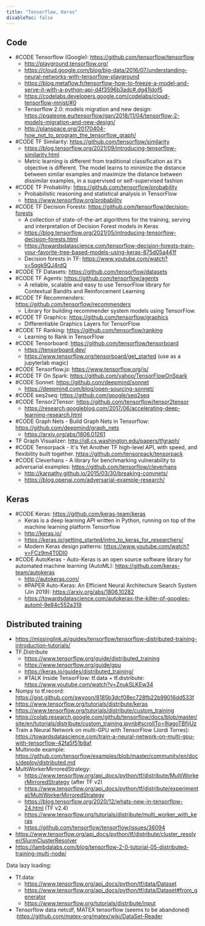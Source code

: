 ```yaml
---
title: "Tensorflow, Keras"
disableToc: false 
---
```


## Code
- #CODE Tensorflow (Google): https://github.com/tensorflow/tensorflow
	- http://playground.tensorflow.org/
	- https://cloud.google.com/blog/big-data/2016/07/understanding-neural-networks-with-tensorflow-playground
	- https://blog.metaflow.fr/tensorflow-how-to-freeze-a-model-and-serve-it-with-a-python-api-d4f3596b3adc#.dg41ldof5
	- https://codelabs.developers.google.com/codelabs/cloud-tensorflow-mnist/#0
	- Tensorflow 2.0: models migration and new design: https://pgaleone.eu/tensorflow/gan/2018/11/04/tensorflow-2-models-migration-and-new-design/
	- http://planspace.org/20170404-how_not_to_program_the_tensorflow_graph/
- #CODE TF Similarity: https://github.com/tensorflow/similarity
	- https://blog.tensorflow.org/2021/09/introducing-tensorflow-similarity.html
	- Metric learning is different from traditional classification as it's objective is different. The model learns to minimize the distance between similar examples and maximize the distance between dissimilar examples, in a supervised or self-supervised fashion
- #CODE TF Probability: https://github.com/tensorflow/probability
	- Probabilistic reasoning and statistical analysis in TensorFlow
	- https://www.tensorflow.org/probability
- #CODE TF Decision Forests: https://github.com/tensorflow/decision-forests
	- A collection of state-of-the-art algorithms for the training, serving and interpretation of Decision Forest models in Keras
	- https://blog.tensorflow.org/2021/05/introducing-tensorflow-decision-forests.html
	- https://towardsdatascience.com/tensorflow-decision-forests-train-your-favorite-tree-based-models-using-keras-875d05a441f
	- Decision forests in TF: https://www.youtube.com/watch?v=5qgk9QJ4rdQ
- #CODE TF Datasets: https://github.com/tensorflow/datasets
- #CODE TF Agents: https://github.com/tensorflow/agents
	- A reliable, scalable and easy to use TensorFlow library for Contextual Bandits and Reinforcement Learning
- #CODE TF Recommenders: https://github.com/tensorflow/recommenders 
	- Library for building recommender system models using TensorFlow.
- #CODE TF Graphics: https://github.com/tensorflow/graphics
	- Differentiable Graphics Layers for TensorFlow
- #CODE TF Ranking: https://github.com/tensorflow/ranking
	- Learning to Rank in TensorFlow
- #CODE Tensorboard: https://github.com/tensorflow/tensorboard
	- https://tensorboard.dev/
	- https://www.tensorflow.org/tensorboard/get_started (use as a jupyterlab magic)
- #CODE Tensorflow.js: https://www.tensorflow.org/js/
- #CODE TF On Spark: https://github.com/yahoo/TensorFlowOnSpark
- #CODE Sonnet: https://github.com/deepmind/sonnet
	- https://deepmind.com/blog/open-sourcing-sonnet/
- #CODE seq2seq: https://github.com/google/seq2seq
- #CODE Tensor2Tensor: https://github.com/tensorflow/tensor2tensor
	- https://research.googleblog.com/2017/06/accelerating-deep-learning-research.html
- #CODE Graph Nets - Build Graph Nets in Tensorflow: https://github.com/deepmind/graph_nets
	- https://arxiv.org/abs/1806.01261
- TF Graph Visualizer: http://idl.cs.washington.edu/papers/tfgraph/
- #CODE Tensorpack - It's Yet Another TF high-level API, with speed, and flexibility built together. https://github.com/tensorpack/tensorpack
- #CODE Cleverhans - A library for benchmarking vulnerability to adversarial examples: https://github.com/tensorflow/cleverhans
	- http://karpathy.github.io/2015/03/30/breaking-convnets/
	- https://blog.openai.com/adversarial-example-research/


## Keras
- #CODE Keras: https://github.com/keras-team/keras 
	- Keras is a deep learning API written in Python, running on top of the machine learning platform Tensorflow
	- http://keras.io/
	- https://keras.io/getting_started/intro_to_keras_for_researchers/
	- Modern Keras design patterns: https://www.youtube.com/watch?v=FCz9m4T0DI0
- #CODE AutoKeras - Auto-Keras is an open source software library for automated machine learning (AutoML): https://github.com/keras-team/autokeras
	- http://autokeras.com/
	- #PAPER Auto-Keras: An Efficient Neural Architecture Search System (Jin 2019): https://arxiv.org/abs/1806.10282
	- https://towardsdatascience.com/autokeras-the-killer-of-googles-automl-9e84c552a319


## Distributed training
- https://missinglink.ai/guides/tensorflow/tensorflow-distributed-training-introduction-tutorials/ 
- TF.Distribute
	- https://www.tensorflow.org/guide/distributed_training 
	- https://www.tensorflow.org/guide/gpu
	- https://keras.io/guides/distributed_training/
	- #TALK Inside TensorFlow: tf.data + tf.distribute: https://www.youtube.com/watch?v=ZnukSLKEw34
- Numpy to tf.record: https://gist.github.com/swyoon/8185b3dcf08ec728fb22b99016dd533f
- https://www.tensorflow.org/tutorials/distribute/keras 
- https://www.tensorflow.org/tutorials/distribute/custom_training 
- https://colab.research.google.com/github/tensorflow/docs/blob/master/site/en/tutorials/distribute/custom_training.ipynb#scrollTo=9iagoTBfijUz 
- Train a Neural Network on multi-GPU with TensorFlow (Jordi Torres): https://towardsdatascience.com/train-a-neural-network-on-multi-gpu-with-tensorflow-42fa5f51b8af
- Multinode example: https://github.com/tensorflow/examples/blob/master/community/en/docs/deploy/distributed.md
- MultiWorkerMirroredStrategy:
	- https://www.tensorflow.org/api_docs/python/tf/distribute/MultiWorkerMirroredStrategy (after TF v2)
	- https://www.tensorflow.org/api_docs/python/tf/distribute/experimental/MultiWorkerMirroredStrategy
	- https://blog.tensorflow.org/2020/12/whats-new-in-tensorflow-24.html (TF v2.4)
	- https://www.tensorflow.org/tutorials/distribute/multi_worker_with_keras 
	- https://github.com/tensorflow/tensorflow/issues/36094
- https://www.tensorflow.org/api_docs/python/tf/distribute/cluster_resolver/SlurmClusterResolver 
- https://lambdalabs.com/blog/tensorflow-2-0-tutorial-05-distributed-training-multi-node/ 

Data lazy loading: 
- Tf.data:
	- https://www.tensorflow.org/api_docs/python/tf/data/Dataset 
	- https://www.tensorflow.org/api_docs/python/tf/data/Dataset#from_generator
	- https://www.tensorflow.org/tutorials/distribute/input
- Tensorflow data netcdf, MATEX tensorflow (seems to be abandoned) :https://github.com/matex-org/matex/wiki/DataSet-Reader 
